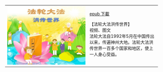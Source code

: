 <table>
<tr>
        <td width="500"><img src="gm/img/fldfhao.jpg"></td>
        <td width="390"> <a href="https://github.com/3fmd/gm/blob/master/gm/epub/fldfhao.epub?raw=true">epub 下載</a>
<p>【法轮大法洪传世界】<br>视频、图文<br>法轮大法自1992年5月在中国传出以来，传遍神州大地。法轮大法洪传世界一百多个国家和地区，使上一人身心受益。       
        </td>
</tr>
</table>
